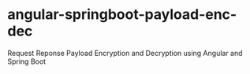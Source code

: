 # angular-springboot-payload-enc-dec
Request Reponse Payload Encryption and Decryption using Angular and Spring Boot
